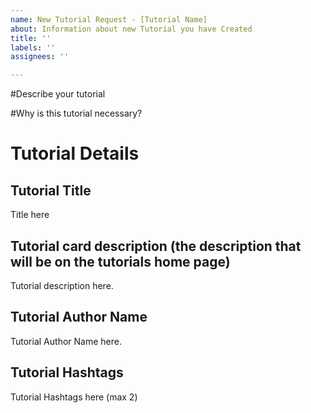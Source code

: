 ```yaml
---
name: New Tutorial Request - [Tutorial Name]
about: Information about new Tutorial you have Created
title: ''
labels: ''
assignees: ''

---
```


#Describe your tutorial

#Why is this tutorial necessary?

# Tutorial Details
## Tutorial Title
Title here
## Tutorial card description (the description that will be on the tutorials home page)
Tutorial description here.
## Tutorial Author Name
Tutorial Author Name here.
## Tutorial Hashtags
Tutorial Hashtags here (max 2)
